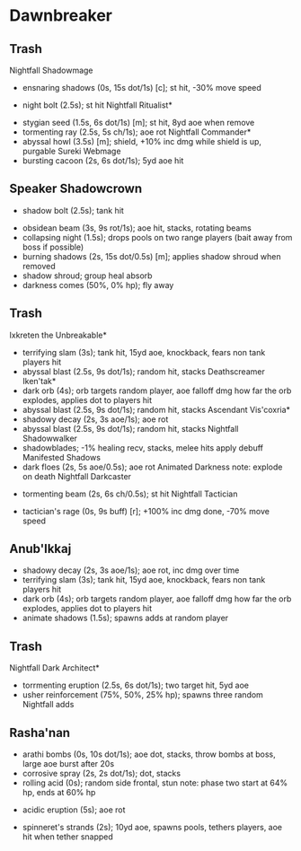 # Dawnbreaker

## Trash
Nightfall Shadowmage
  + ensnaring shadows (0s, 15s dot/1s) [c]; st hit, -30% move speed
  * night bolt (2.5s); st hit
Nightfall Ritualist*
  + stygian seed (1.5s, 6s dot/1s) [m]; st hit, 8yd aoe when remove
  + tormenting ray (2.5s, 5s ch/1s); aoe rot
Nightfall Commander*
  + abyssal howl (3.5s) [m]; shield, +10% inc dmg while shield is up, purgable
Sureki Webmage
  + bursting cacoon (2s, 6s dot/1s); 5yd aoe hit

## Speaker Shadowcrown
  * shadow bolt (2.5s); tank hit
  + obsidean beam (3s, 9s rot/1s); aoe hit, stacks, rotating beams
  + collapsing night (1.5s); drops pools on two range players (bait away from boss if possible)
  + burning shadows (2s, 15s dot/0.5s) [m]; applies shadow shroud when removed
  + shadow shroud; group heal absorb
  + darkness comes (50%, 0% hp); fly away

## Trash
Ixkreten the Unbreakable*
  + terrifying slam (3s); tank hit, 15yd aoe, knockback, fears non tank players hit
  + abyssal blast (2.5s, 9s dot/1s); random hit, stacks
Deathscreamer Iken'tak*
  + dark orb (4s); orb targets random player, aoe falloff dmg how far the orb explodes, applies dot to players hit
  + abyssal blast (2.5s, 9s dot/1s); random hit, stacks
Ascendant Vis'coxria*
  + shadowy decay (2s, 3s aoe/1s); aoe rot
  + abyssal blast (2.5s, 9s dot/1s); random hit, stacks
Nightfall Shadowwalker
  + shadowblades; -1% healing recv, stacks, melee hits apply debuff
Manifested Shadows
  + dark floes (2s, 5s aoe/0.5s); aoe rot
Animated Darkness
  note: explode on death
Nightfall Darkcaster
  * tormenting beam (2s, 6s ch/0.5s); st hit
Nightfall Tactician
  + tactician's rage (0s, 9s buff) [r]; +100% inc dmg done, -70% move speed

## Anub'Ikkaj
  + shadowy decay (2s, 3s aoe/1s); aoe rot, inc dmg over time
  + terrifying slam (3s); tank hit, 15yd aoe, knockback, fears non tank players hit
  + dark orb (4s); orb targets random player, aoe falloff dmg how far the orb explodes, applies dot to players hit
  + animate shadows (1.5s); spawns adds at random player

## Trash
Nightfall Dark Architect*
  + torrmenting eruption (2.5s, 6s dot/1s); two target hit, 5yd aoe
  + usher reinforcement (75%, 50%, 25% hp); spawns three random Nightfall adds

## Rasha'nan
  + arathi bombs (0s, 10s dot/1s); aoe dot, stacks, throw bombs at boss, large aoe burst after 20s
  + corrosive spray (2s, 2s dot/1s); dot, stacks
  + rolling acid (0s); random side frontal, stun
  note: phase two start at 64% hp, ends at 60% hp
  * acidic eruption (5s); aoe rot
  + spinneret's strands (2s); 10yd aoe, spawns pools, tethers players, aoe hit when tether snapped
